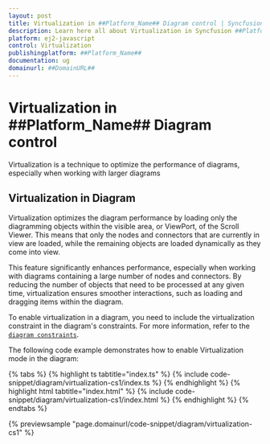 ```yaml
---
layout: post
title: Virtualization in ##Platform_Name## Diagram control | Syncfusion
description: Learn here all about Virtualization in Syncfusion ##Platform_Name## Diagram control of Syncfusion Essential JS 2 and more.
platform: ej2-javascript
control: Virtualization 
publishingplatform: ##Platform_Name##
documentation: ug
domainurl: ##DomainURL##
---
```



# Virtualization in ##Platform_Name## Diagram control

Virtualization is a technique to optimize the performance of diagrams, especially when working with larger diagrams

## Virtualization in Diagram

Virtualization optimizes the diagram performance by loading only the diagramming objects within the visible area, or ViewPort, of the Scroll Viewer. This means that only the nodes and connectors that are currently in view are loaded, while the remaining objects are loaded dynamically as they come into view.

This feature significantly enhances performance, especially when working with diagrams containing a large number of nodes and connectors. By reducing the number of objects that need to be processed at any given time, virtualization ensures smoother interactions, such as loading and dragging items within the diagram.

To enable virtualization in a diagram, you need to include the virtualization constraint in the diagram's constraints. For more information, refer to the  [`diagram constraints`](./constraints/#diagram-constraints).

The following code example demonstrates how to enable Virtualization mode in the diagram:

{% tabs %}
{% highlight ts tabtitle="index.ts" %}
{% include code-snippet/diagram/virtualization-cs1/index.ts %}
{% endhighlight %}
{% highlight html tabtitle="index.html" %}
{% include code-snippet/diagram/virtualization-cs1/index.html %}
{% endhighlight %}
{% endtabs %}
          
{% previewsample "page.domainurl/code-snippet/diagram/virtualization-cs1" %}